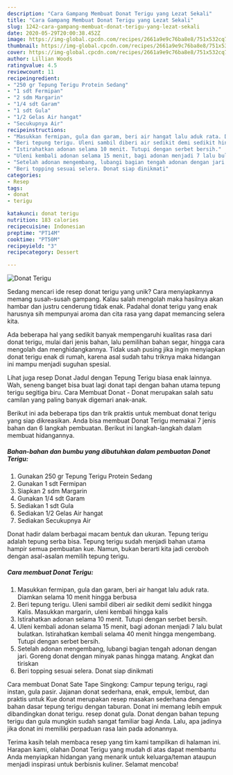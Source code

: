 ```yaml
---
description: "Cara Gampang Membuat Donat Terigu yang Lezat Sekali"
title: "Cara Gampang Membuat Donat Terigu yang Lezat Sekali"
slug: 1242-cara-gampang-membuat-donat-terigu-yang-lezat-sekali
date: 2020-05-29T20:00:38.452Z
image: https://img-global.cpcdn.com/recipes/2661a9e9c76ba8e8/751x532cq70/donat-terigu-foto-resep-utama.jpg
thumbnail: https://img-global.cpcdn.com/recipes/2661a9e9c76ba8e8/751x532cq70/donat-terigu-foto-resep-utama.jpg
cover: https://img-global.cpcdn.com/recipes/2661a9e9c76ba8e8/751x532cq70/donat-terigu-foto-resep-utama.jpg
author: Lillian Woods
ratingvalue: 4.5
reviewcount: 11
recipeingredient:
- "250 gr Tepung Terigu Protein Sedang"
- "1 sdt Fermipan"
- "2 sdm Margarin"
- "1/4 sdt Garam"
- "1 sdt Gula"
- "1/2 Gelas Air hangat"
- "Secukupnya Air"
recipeinstructions:
- "Masukkan fermipan, gula dan garam, beri air hangat lalu aduk rata. Diamkan selama 10 menit hingga berbusa"
- "Beri tepung terigu. Uleni sambil diberi air sedikit demi sedikit hingga Kalis. Masukkan margarin, uleni kembali hingga kalis"
- "Istirahatkan adonan selama 10 menit. Tutupi dengan serbet bersih."
- "Uleni kembali adonan selama 15 menit, bagi adonan menjadi 7 lalu bulat bulatkan. Istirahatkan kembali selama 40 menit hingga mengembang. Tutupi dengan serbet bersih."
- "Setelah adonan mengembang, lubangi bagian tengah adonan dengan jari. Goreng donat dengan minyak panas hingga matang. Angkat dan tiriskan"
- "Beri topping sesuai selera. Donat siap dinikmati"
categories:
- Resep
tags:
- donat
- terigu

katakunci: donat terigu 
nutrition: 183 calories
recipecuisine: Indonesian
preptime: "PT14M"
cooktime: "PT50M"
recipeyield: "3"
recipecategory: Dessert

---
```



![Donat Terigu](https://img-global.cpcdn.com/recipes/2661a9e9c76ba8e8/751x532cq70/donat-terigu-foto-resep-utama.jpg)

Sedang mencari ide resep donat terigu yang unik? Cara menyiapkannya memang susah-susah gampang. Kalau salah mengolah maka hasilnya akan hambar dan justru cenderung tidak enak. Padahal donat terigu yang enak harusnya sih mempunyai aroma dan cita rasa yang dapat memancing selera kita.

Ada beberapa hal yang sedikit banyak mempengaruhi kualitas rasa dari donat terigu, mulai dari jenis bahan, lalu pemilihan bahan segar, hingga cara mengolah dan menghidangkannya. Tidak usah pusing jika ingin menyiapkan donat terigu enak di rumah, karena asal sudah tahu triknya maka hidangan ini mampu menjadi suguhan spesial.

Lihat juga resep Donat Jadul dengan Tepung Terigu biasa enak lainnya. Wah, seneng banget bisa buat lagi donat tapi dengan bahan utama tepung terigu segitiga biru. Cara Membuat Donat - Donat merupakan salah satu camilan yang paling banyak digemari anak-anak.


Berikut ini ada beberapa tips dan trik praktis untuk membuat donat terigu yang siap dikreasikan. Anda bisa membuat Donat Terigu memakai 7 jenis bahan dan 6 langkah pembuatan. Berikut ini langkah-langkah dalam membuat hidangannya.

<!--inarticleads1-->

##### Bahan-bahan dan bumbu yang dibutuhkan dalam pembuatan Donat Terigu:

1. Gunakan 250 gr Tepung Terigu Protein Sedang
1. Gunakan 1 sdt Fermipan
1. Siapkan 2 sdm Margarin
1. Gunakan 1/4 sdt Garam
1. Sediakan 1 sdt Gula
1. Sediakan 1/2 Gelas Air hangat
1. Sediakan Secukupnya Air


Donat hadir dalam berbagai macam bentuk dan ukuran. Tepung terigu adalah tepung serba bisa. Tepung terigu sudah menjadi bahan utama hampir semua pembuatan kue. Namun, bukan berarti kita jadi ceroboh dengan asal-asalan memilih tepung terigu. 

<!--inarticleads2-->

##### Cara membuat Donat Terigu:

1. Masukkan fermipan, gula dan garam, beri air hangat lalu aduk rata. Diamkan selama 10 menit hingga berbusa
1. Beri tepung terigu. Uleni sambil diberi air sedikit demi sedikit hingga Kalis. Masukkan margarin, uleni kembali hingga kalis
1. Istirahatkan adonan selama 10 menit. Tutupi dengan serbet bersih.
1. Uleni kembali adonan selama 15 menit, bagi adonan menjadi 7 lalu bulat bulatkan. Istirahatkan kembali selama 40 menit hingga mengembang. Tutupi dengan serbet bersih.
1. Setelah adonan mengembang, lubangi bagian tengah adonan dengan jari. Goreng donat dengan minyak panas hingga matang. Angkat dan tiriskan
1. Beri topping sesuai selera. Donat siap dinikmati


Cara membuat Donat Sate Tape Singkong: Campur tepung terigu, ragi instan, gula pasir. Jajanan donat sederhana, enak, empuk, lembut, dan praktis untuk Kue donat merupakan resep masakan sederhana dengan bahan dasar tepung terigu dengan taburan. Donat ini memang lebih empuk dibandingkan donat terigu. resep donat gula. Donat dengan bahan tepung terigu dan gula mungkin sudah sangat familiar bagi Anda. Lalu, apa jadinya jika donat ini memiliki perpaduan rasa lain pada adonannya. 

Terima kasih telah membaca resep yang tim kami tampilkan di halaman ini. Harapan kami, olahan Donat Terigu yang mudah di atas dapat membantu Anda menyiapkan hidangan yang menarik untuk keluarga/teman ataupun menjadi inspirasi untuk berbisnis kuliner. Selamat mencoba!
